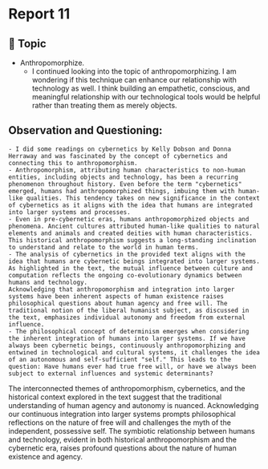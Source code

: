 # Report 11


## 💭 Topic

- Anthropomorphize.
	- I continued looking into the topic of anthropomorphizing. I am wondering if this technique can enhance our relationship with technology as well. I think building an empathetic, conscious, and meaningful relationship with our technological tools would be helpful rather than treating them as merely objects.


## Observation and Questioning:
	- I did some readings on cybernetics by Kelly Dobson and Donna Herraway and was fascinated by the concept of cybernetics and connecting this to anthropomorphism. 
	- Anthropomorphism, attributing human characteristics to non-human entities, including objects and technology, has been a recurring phenomenon throughout history. Even before the term "cybernetics" emerged, humans had anthropomorphized things, imbuing them with human-like qualities. This tendency takes on new significance in the context of cybernetics as it aligns with the idea that humans are integrated into larger systems and processes.
	- Even in pre-cybernetic eras, humans anthropomorphized objects and phenomena. Ancient cultures attributed human-like qualities to natural elements and animals and created deities with human characteristics. This historical anthropomorphism suggests a long-standing inclination to understand and relate to the world in human terms.
	- The analysis of cybernetics in the provided text aligns with the idea that humans are cybernetic beings integrated into larger systems. As highlighted in the text, the mutual influence between culture and computation reflects the ongoing co-evolutionary dynamics between humans and technology.
	Acknowledging that anthropomorphism and integration into larger systems have been inherent aspects of human existence raises philosophical questions about human agency and free will. The traditional notion of the liberal humanist subject, as discussed in the text, emphasizes individual autonomy and freedom from external influence.
	- The philosophical concept of determinism emerges when considering the inherent integration of humans into larger systems. If we have always been cybernetic beings, continuously anthropomorphizing and entwined in technological and cultural systems, it challenges the idea of an autonomous and self-sufficient "self." This leads to the question: Have humans ever had true free will, or have we always been subject to external influences and systemic determinants?
The interconnected themes of anthropomorphism, cybernetics, and the historical context explored in the text suggest that the traditional understanding of human agency and autonomy is nuanced. Acknowledging our continuous integration into larger systems prompts philosophical reflections on the nature of free will and challenges the myth of the independent, possessive self. The symbiotic relationship between humans and technology, evident in both historical anthropomorphism and the cybernetic era, raises profound questions about the nature of human existence and agency.
